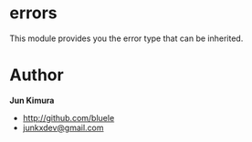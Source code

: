 # errors

This module provides you the error type that can be inherited.


# Author

**Jun Kimura**

* <http://github.com/bluele>
* <junkxdev@gmail.com>